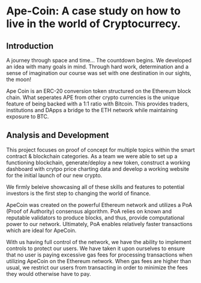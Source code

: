 # Ape-Coin:  A case study on how to live in the world of Cryptocurrecy.

## Introduction

A journey through space and time...  The countdown begins.  We developed an idea with many goals in mind.  Through hard work, determination and a sense of imagination our course was set with one destination in our sights, the moon!

Ape Coin is an ERC-20 conversion token structured on the Ethereum block chain.   What seperates APE from other crypto currencies is the unique feature of being backed with a 1:1 ratio with Bitcoin.  This provides traders, institutions and DApps a bridge to the ETH network while maintaining exposure to BTC.

## Analysis and Development

This project focuses on proof of concept for multiple topics within the smart contract & blockchain categories. As a team we were able to set up a functioning blockchain, generate/deploy a new token, construct a working dashboard with crytpo price charting data and develop a working website for the initial launch of our new crypto.  

We firmly beleive showcasing all of these skills and features to potential investors is the first step to changing the world of finance.  

ApeCoin was created on the powerful Ethereum network and utilizes a PoA (Proof of Authority) consensus algorithm. PoA relies on known and reputable validators to produce blocks, and thus, provide computational power to our network. Ultimately, PoA enables relatively faster transactions which are ideal for ApeCoin.

With us having full control of the network, we have the ability to implement controls to protect our users. We have taken it upon ourselves to ensure that no user is paying excessive gas fees for processing transactions when utilizing ApeCoin on the Ethereum network. When gas fees are higher than usual, we restrict our users from transacting in order to minimize the fees they would otherwise have to pay.

